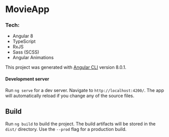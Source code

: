 # MovieApp  

### Tech:
- Angular 8
- TypeScript
- RxJS
- Sass (SCSS)
- Angular Animations
 
 This project was generated with [Angular CLI](https://github.com/angular/angular-cli) version 8.0.1.

#### Development server
Run `ng serve` for a dev server. Navigate to `http://localhost:4200/`. The app will automatically reload if you change any of the source files.

## Build

Run `ng build` to build the project. The build artifacts will be stored in the `dist/` directory. Use the `--prod` flag for a production build.

